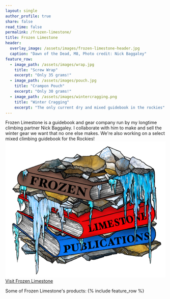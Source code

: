 ```yaml
---
layout: single
author_profile: true
share: false
read_time: false
permalink: /frozen-limestone/
title: Frozen Limestone
header:
  overlay_image: /assets/images/frozen-limestone-header.jpg
  caption: "Dawn of the Dead, M8, Photo credit: Nick Baggaley"
feature_row:
  - image_path: /assets/images/wrap.jpg
    title: "Screw Wrap"
    excerpt: "Only 35 grams!"
  - image_path: /assets/images/pouch.jpg
    title: "Crampon Pouch"
    excerpt: "Only 30 grams!"
  - image_path: /assets/images/wintercragging.png
    title: "Winter Cragging"
    excerpt: "The only current dry and mixed guidebook in the rockies"
---
```

Frozen Limestone is a guidebook and gear company run by my longtime climbing partner Nick Baggaley. I collaborate with him to make and sell the winter gear we want that no one else makes. We're also working on a select mixed climbing guidebook for the Rockies! 
![Frozen Limestone](/assets/images/flg.png)
<a href="https://www.frozenlimestone.ca/" class="btn btn--large btn--primary align-center" target="_blank">Visit Frozen Limestone</a>

Some of Frozen Limestone's products:
{% include feature_row %}


